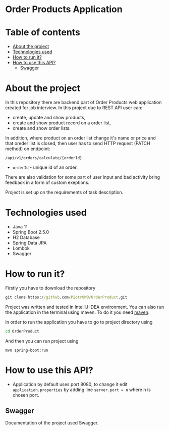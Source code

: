 # Order Products Application

# Table of contents 
* [About the project](#about-the-project)
* [Technologies used](#technologies-used)
* [How to run it?](#how-to-run-it)
* [How to use this API?](#how-to-use-this-api)
    * [Swagger](#swagger)

# About the project
In this repository there are backend part of Order Products web application created for job interview. 
In this project due to REST API user can:
* create, update and show products,
* create and show product record on a order list,
* create and show order lists.

In addition, where product on an order list change it's name or price and that oreder list is closed, then user has to send HTTP request (PATCH method) on endpoint:

```
/api/v1/orders/calculate/{orderId}
```

* ``orderId`` - unique id of an order.

There are also validation for some part of user input and bad activity bring feedback in a form of custom exeptions. 

Project is set up on the requirements of task description. 

# Technologies used
* Java 11
* Spring Boot 2.5.0
* H2 Database 
* Spring Data JPA
* Lombok
* Swagger

# How to run it?

 Firstly you have to download the repository

```cmd
git clone https://github.com/Piotr0W0/OrderProduct.git
 ```

Project was written and tested in IntelliJ IDEA environment. 
You can also run the application in the terminal using maven. To do it you need [maven](https://maven.apache.org/install.html).

In order to run the application you have to go to project directory using
```cmd
cd OrderProduct
```
And then you can run project using
```
mvn spring-boot:run
```

# How to use this API?

* Application by default uses port 8080, to change it edit ``application.properties`` by adding line ``server.port = n`` where n is chosen port. 

## Swagger
Documentation of the project used Swagger. 

